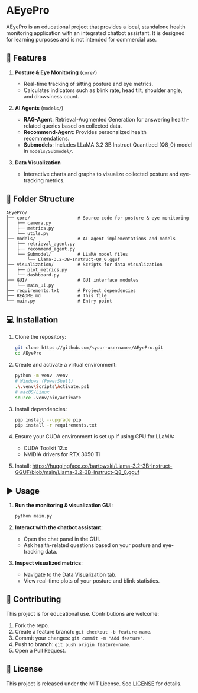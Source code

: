 # AEyePro

AEyePro is an educational project that provides a local, standalone health monitoring application with an integrated chatbot assistant. It is designed for learning purposes and is not intended for commercial use.

## 🚀 Features

1. **Posture & Eye Monitoring** (`core/`)

   * Real-time tracking of sitting posture and eye metrics.
   * Calculates indicators such as blink rate, head tilt, shoulder angle, and drowsiness count.

2. **AI Agents** (`models/`)

   * **RAG-Agent**: Retrieval-Augmented Generation for answering health-related queries based on collected data.
   * **Recommend-Agent**: Provides personalized health recommendations.
   * **Submodels**: Includes LLaMA 3.2 3B Instruct Quantized (Q8\_0) model in `models/Submodel/`.

3. **Data Visualization**

   * Interactive charts and graphs to visualize collected posture and eye-tracking metrics.

## 📁 Folder Structure

```
AEyePro/
├── core/                  # Source code for posture & eye monitoring
│   ├── camera.py
│   ├── metrics.py
│   └── utils.py
├── models/                # AI agent implementations and models
│   ├── retrieval_agent.py
│   ├── recommend_agent.py
│   └── Submodel/          # LLaMA model files
│       └── Llama-3.2-3B-Instruct-Q8_0.gguf
├── visualization/         # Scripts for data visualization
│   ├── plot_metrics.py
│   └── dashboard.py
├── GUI/                   # GUI interface modules
│   └── main_ui.py
├── requirements.txt       # Project dependencies
├── README.md              # This file
└── main.py                # Entry point
```

## 💻 Installation

1. Clone the repository:

   ```bash
   git clone https://github.com/<your-username>/AEyePro.git
   cd AEyePro
   ```

2. Create and activate a virtual environment:

   ```bash
   python -m venv .venv
   # Windows (PowerShell)
   .\.venv\Scripts\Activate.ps1
   # macOS/Linux
   source .venv/bin/activate
   ```

3. Install dependencies:

   ```bash
   pip install --upgrade pip
   pip install -r requirements.txt
   ```

4. Ensure your CUDA environment is set up if using GPU for LLaMA:

   * CUDA Toolkit 12.x
   * NVIDIA drivers for RTX 3050 Ti
5. Install:
 https://huggingface.co/bartowski/Llama-3.2-3B-Instruct-GGUF/blob/main/Llama-3.2-3B-Instruct-Q8_0.gguf

## ▶️ Usage

1. **Run the monitoring & visualization GUI**:

   ```bash
   python main.py
   ```

2. **Interact with the chatbot assistant**:

   * Open the chat panel in the GUI.
   * Ask health-related questions based on your posture and eye-tracking data.

3. **Inspect visualized metrics**:

   * Navigate to the Data Visualization tab.
   * View real-time plots of your posture and blink statistics.

## 🤝 Contributing

This project is for educational use. Contributions are welcome:

1. Fork the repo.
2. Create a feature branch: `git checkout -b feature-name`.
3. Commit your changes: `git commit -m "Add feature"`.
4. Push to branch: `git push origin feature-name`.
5. Open a Pull Request.

## 📄 License

This project is released under the MIT License. See [LICENSE](LICENSE) for details.
